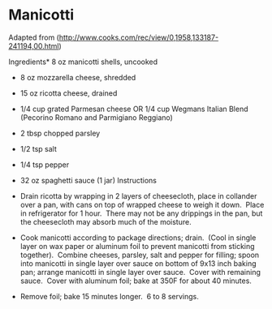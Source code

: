 # Manicotti

Adapted from (http://www.cooks.com/rec/view/0,1958,133187-241194,00.html)

Ingredients* 8 oz manicotti shells, uncooked 
* 8 oz mozzarella cheese, shredded 
* 15 oz ricotta cheese, drained 
* 1/4 cup grated Parmesan cheese OR 1/4 cup Wegmans Italian Blend (Pecorino Romano and Parmigiano Reggiano) 
* 2 tbsp chopped parsley 
* 1/2 tsp salt 
* 1/4 tsp pepper 
* 32 oz spaghetti sauce (1 jar)
Instructions

* Drain ricotta by wrapping in 2 layers of cheesecloth, place in collander over a pan, with cans on top of wrapped cheese to weigh it down.  Place in refrigerator for 1 hour.  There may not be any drippings in the pan, but the cheesecloth may absorb much of the moisture. 
* Cook manicotti according to package directions; drain.  (Cool in single layer on wax paper or aluminum foil to prevent manicotti from sticking together).  Combine cheeses, parsley, salt and pepper for filling; spoon into manicotti in single layer over sauce on bottom of 9x13 inch baking pan; arrange manicotti in single layer over sauce.  Cover with remaining sauce.  Cover with aluminum foil; bake at 350F for about 40 minutes. 
* Remove foil; bake 15 minutes longer.  6 to 8 servings.
